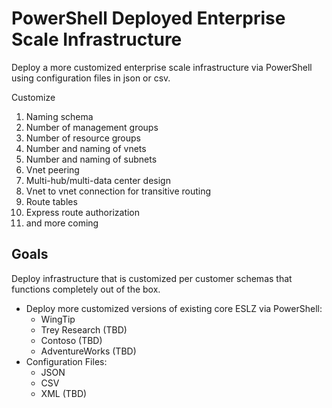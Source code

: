 # PowerShell Deployed Enterprise Scale Infrastructure
Deploy a more customized enterprise scale infrastructure via PowerShell using configuration files in json or csv.

Customize 
1. Naming schema
2. Number of management groups
3. Number of resource groups
4. Number and naming of vnets
5. Number and naming of subnets
6. Vnet peering
7. Multi-hub/multi-data center design
8. Vnet to vnet connection for transitive routing
9. Route tables
10. Express route authorization
11. and more coming

## Goals
Deploy infrastructure that is customized per customer schemas that functions completely out of the box.

- Deploy more customized versions of existing core ESLZ via PowerShell:
   - WingTip
   - Trey Research (TBD)
   - Contoso (TBD)
   - AdventureWorks (TBD)
- Configuration Files:
   - JSON 
   - CSV
   - XML (TBD)

